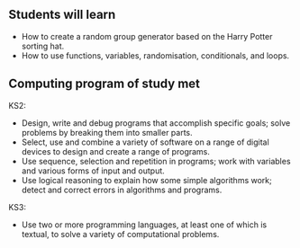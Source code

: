 ## Students will learn

- How to create a random group generator based on the Harry Potter sorting hat.
- How to use functions, variables, randomisation, conditionals, and loops.

## Computing program of study met

KS2:
- Design, write and debug programs that accomplish specific goals; solve problems by breaking them into smaller parts. 
- Select, use and combine a variety of software on a range of digital devices to design and create a range of programs.
- Use sequence, selection and repetition in programs; work with variables and various forms of input and output.
- Use logical reasoning to explain how some simple algorithms work; detect and correct errors in algorithms and programs.

KS3:
- Use two or more programming languages, at least one of which is textual, to solve a variety of computational problems. 
